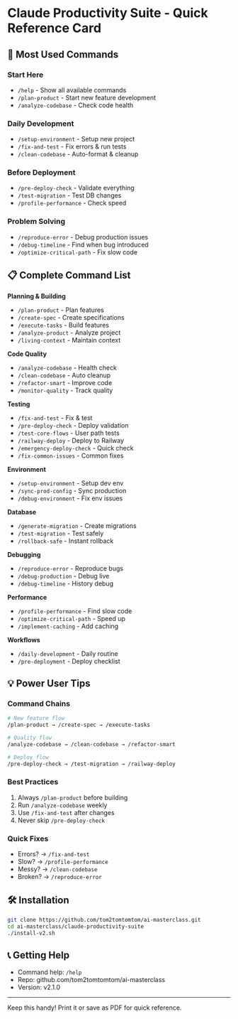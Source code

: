 # Claude Productivity Suite - Quick Reference Card

## 🚀 Most Used Commands

### Start Here
- `/help` - Show all available commands
- `/plan-product` - Start new feature development
- `/analyze-codebase` - Check code health

### Daily Development
- `/setup-environment` - Setup new project
- `/fix-and-test` - Fix errors & run tests
- `/clean-codebase` - Auto-format & cleanup

### Before Deployment
- `/pre-deploy-check` - Validate everything
- `/test-migration` - Test DB changes
- `/profile-performance` - Check speed

### Problem Solving
- `/reproduce-error` - Debug production issues
- `/debug-timeline` - Find when bug introduced
- `/optimize-critical-path` - Fix slow code

## 📋 Complete Command List

**Planning & Building**
- `/plan-product` - Plan features
- `/create-spec` - Create specifications  
- `/execute-tasks` - Build features
- `/analyze-product` - Analyze project
- `/living-context` - Maintain context

**Code Quality**
- `/analyze-codebase` - Health check
- `/clean-codebase` - Auto cleanup
- `/refactor-smart` - Improve code
- `/monitor-quality` - Track quality

**Testing**
- `/fix-and-test` - Fix & test
- `/pre-deploy-check` - Deploy validation
- `/test-core-flows` - User path tests
- `/railway-deploy` - Deploy to Railway
- `/emergency-deploy-check` - Quick check
- `/fix-common-issues` - Common fixes

**Environment**
- `/setup-environment` - Setup dev env
- `/sync-prod-config` - Sync production
- `/debug-environment` - Fix env issues

**Database**
- `/generate-migration` - Create migrations
- `/test-migration` - Test safely
- `/rollback-safe` - Instant rollback

**Debugging**
- `/reproduce-error` - Reproduce bugs
- `/debug-production` - Debug live
- `/debug-timeline` - History debug

**Performance**
- `/profile-performance` - Find slow code
- `/optimize-critical-path` - Speed up
- `/implement-caching` - Add caching

**Workflows**
- `/daily-development` - Daily routine
- `/pre-deployment` - Deploy checklist

## 💡 Power User Tips

### Command Chains
```bash
# New feature flow
/plan-product → /create-spec → /execute-tasks

# Quality flow  
/analyze-codebase → /clean-codebase → /refactor-smart

# Deploy flow
/pre-deploy-check → /test-migration → /railway-deploy
```

### Best Practices
1. Always `/plan-product` before building
2. Run `/analyze-codebase` weekly
3. Use `/fix-and-test` after changes
4. Never skip `/pre-deploy-check`

### Quick Fixes
- Errors? → `/fix-and-test`
- Slow? → `/profile-performance`
- Messy? → `/clean-codebase`
- Broken? → `/reproduce-error`

## 🛠️ Installation
```bash
git clone https://github.com/tom2tomtomtom/ai-masterclass.git
cd ai-masterclass/claude-productivity-suite
./install-v2.sh
```

## 📞 Getting Help
- Command help: `/help`
- Repo: github.com/tom2tomtomtom/ai-masterclass
- Version: v2.1.0

---
Keep this handy! Print it or save as PDF for quick reference.
